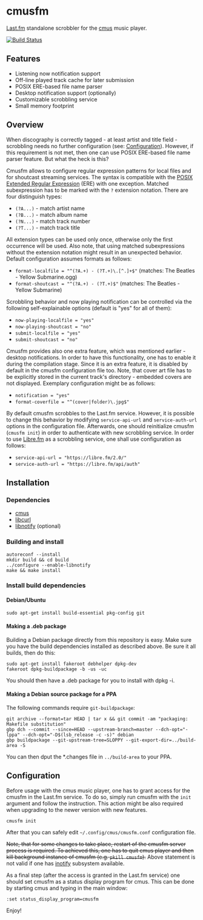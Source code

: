 # cmusfm

[Last.fm](http://www.last.fm/) standalone scrobbler for the [cmus](https://cmus.github.io/) music player.

[![Build Status](https://github.com/Arkq/cmusfm/actions/workflows/build-and-test.yaml/badge.svg)](https://github.com/Arkq/cmusfm/actions/workflows/build-and-test.yaml)

## Features

* Listening now notification support
* Off-line played track cache for later submission
* POSIX ERE-based file name parser
* Desktop notification support (optionally)
* Customizable scrobbling service
* Small memory footprint

## Overview

When discography is correctly tagged - at least artist and title field - scrobbling needs no
further configuration (see: [Configuration](#configuration)). However, if this requirement is not
met, then one can use POSIX ERE-based file name parser feature. But what the heck is this?

Cmusfm allows to configure regular expression patterns for local files and for shoutcast streaming
services. The syntax is compatible with the [POSIX Extended Regular
Expression](http://en.wikipedia.org/wiki/Regular_expression#Standards) (ERE) with one exception.
Matched subexpression has to be marked with the `?` extension notation. There are four distinguish
types:

* `(?A...)` - match artist name
* `(?B...)` - match album name
* `(?N...)` - match track number
* `(?T...)` - match track title

All extension types can be used only once, otherwise only the first occurrence will be used. Also
note, that using matched subexpressions without the extension notation might result in an
unexpected behavior. Default configuration assumes formats as follows:

* `format-localfile = "^(?A.+) - (?T.+)\.[^.]+$"` (matches: The Beatles - Yellow Submarine.ogg)
* `format-shoutcast = "^(?A.+) - (?T.+)$"` (matches: The Beatles - Yellow Submarine)

Scrobbling behavior and now playing notification can be controlled via the following
self-explainable options (default is "yes" for all of them):

* `now-playing-localfile = "yes"`
* `now-playing-shoutcast = "no"`
* `submit-localfile = "yes"`
* `submit-shoutcast = "no"`

Cmusfm provides also one extra feature, which was mentioned earlier - desktop notifications. In
order to have this functionality, one has to enable it during the compilation stage. Since it is
an extra feature, it is disabled by default in the cmusfm configuration file too. Note, that cover
art file has to be explicitly stored in the current track's directory - embedded covers are not
displayed. Exemplary configuration might be as follows:

* `notification = "yes"`
* `format-coverfile = "^(cover|folder)\.jpg$"`

By default cmusfm scrobbles to the Last.fm service. However, it is possible to change this
behavior by modifying `service-api-url` and `service-auth-url` options in the configuration file.
Afterwards, one should reinitialize cmusfm (`cmusfm init`) in order to authenticate with new
scrobbling service. In order to use [Libre.fm](https://libre.fm/) as a scrobbling service, one
shall use configuration as follows:

* `service-api-url = "https://libre.fm/2.0/"`
* `service-auth-url = "https://libre.fm/api/auth"`


## Installation

### Dependencies

* [cmus](https://cmus.github.io/)
* [libcurl](https://curl.haxx.se/libcurl/)
* [libnotify](https://developer.gnome.org/libnotify/) (optional)

### Building and install

```shell
autoreconf --install
mkdir build && cd build
../configure --enable-libnotify
make && make install
```
### Install build dependencies

#### Debian/Ubuntu

```shell
sudo apt-get install build-essential pkg-config git
```
#### Making a .deb package

Building a Debian package directly from this repository is easy. Make sure you have the build dependencies installed as described above. Be sure it all builds, then do this:

```shell
sudo apt-get install fakeroot debhelper dpkg-dev
fakeroot dpkg-buildpackage -b -us -uc
```

You should then have a .deb package for you to install with dpkg -i.

#### Making a Debian source package for a PPA

The following commands require `git-buildpackage`:

```shell
git archive --format=tar HEAD | tar x && git commit -am "packaging: Makefile substitution"
gbp dch --commit --since=HEAD --upstream-branch=master --dch-opt="-lppa" --dch-opt="-D$(lsb_release -c -s)" debian
gbp buildpackage --git-upstream-tree=SLOPPY --git-export-dir=../build-area -S
```

You can then dput the *.changes file in `../build-area` to your PPA.

## Configuration

Before usage with the cmus music player, one has to grant access for the cmusfm in the Last.fm
service. To do so, simply run cmusfm with the `init` argument and follow the instruction. This
action might be also required when upgrading to the newer version with new features.

```shell
cmusfm init
```

After that you can safely edit `~/.config/cmus/cmusfm.conf` configuration file.

~~Note, that for some changes to take place, restart of the cmusfm server process is required. To
achieved this, one has to quit cmus player and then kill background instance of cmusfm (e.g. `pkill
cmusfm`).~~ Above statement is not valid if one has [inotify](http://en.wikipedia.org/wiki/Inotify)
subsystem available.

As a final step (after the access is granted in the Last.fm service) one should set cmusfm as a
status display program for cmus. This can be done by starting cmus and typing in the main window:

```shell
:set status_display_program=cmusfm
```

Enjoy!
